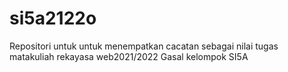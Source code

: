 # si5a2122o
Repositori untuk untuk menempatkan cacatan sebagai nilai tugas matakuliah rekayasa web2021/2022 Gasal kelompok SI5A
